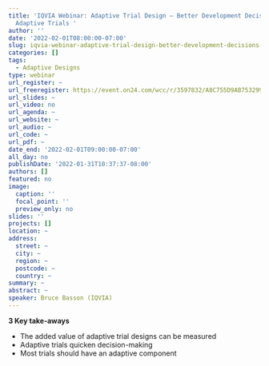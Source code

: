 ```yaml
---
title: 'IQVIA Webinar: Adaptive Trial Design – Better Development Decisions Using
  Adaptive Trials '
author: ''
date: '2022-02-01T08:00:00-07:00'
slug: iqvia-webinar-adaptive-trial-design-better-development-decisions-using-adaptive-trials
categories: []
tags:
  - Adaptive Designs
type: webinar
url_register: ~
url_freeregister: https://event.on24.com/wcc/r/3597832/A8C755D9AB753299FA0CEB9DBE849C5C?partnerref=IQVIA?&utm_campaign=2022_FSPBiosAdapDesi_GBU_RDS_ML&utm_medium=email&utm_source=Eloqua
url_slides: ~
url_video: no
url_agenda: ~
url_website: ~
url_audio: ~
url_code: ~
url_pdf: ~
date_end: '2022-02-01T09:00:00-07:00'
all_day: no
publishDate: '2022-01-31T10:37:37-08:00'
authors: []
featured: no
image:
  caption: ''
  focal_point: ''
  preview_only: no
slides: ''
projects: []
location: ~
address:
  street: ~
  city: ~
  region: ~
  postcode: ~
  country: ~
summary: ~
abstract: ~
speaker: Bruce Basson (IQVIA)
---
```

<!--more-->
**3 Key take-aways**  

- The added value of adaptive trial designs can be measured  
- Adaptive trials quicken decision-making  
- Most trials should have an adaptive component  